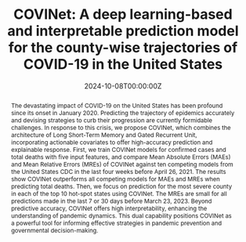 ---
title: "COVINet: A deep learning-based and interpretable prediction model for the county-wise trajectories of COVID-19 in the United States"
authors:
- yukang-jiang
- Ting Tian
- Wenting Zhou
- Yuting Zhang
- Zhongfei Li
- xueqin-wang
- Heping Zhang
date: "2024-10-08T00:00:00Z"
doi: ""

# Schedule page publish date (NOT publication's date).
publishDate: "2024-10-08T00:00:00Z"

publication_types: ["article-journal"]

# Publication name and optional abbreviated publication name.
publication: "Journal of Applied Statistics"
publication_short: "J. Appl. Stat."

abstract: The devastating impact of COVID-19 on the United States has been profound since its onset in January 2020. Predicting the trajectory of epidemics accurately and devising strategies to curb their progression are currently formidable challenges. In response to this crisis, we propose COVINet, which combines the architecture of Long Short-Term Memory and Gated Recurrent Unit, incorporating actionable covariates to offer high-accuracy prediction and explainable response. First, we train COVINet models for confirmed cases and total deaths with five input features, and compare Mean Absolute Errors (MAEs) and Mean Relative Errors (MREs) of COVINet against ten competing models from the United States CDC in the last four weeks before April 26, 2021. The results show COVINet outperforms all competing models for MAEs and MREs when predicting total deaths. Then, we focus on prediction for the most severe county in each of the top 10 hot-spot states using COVINet. The MREs are small for all predictions made in the last 7 or 30 days before March 23, 2023. Beyond predictive accuracy, COVINet offers high interpretability, enhancing the understanding of pandemic dynamics. This dual capability positions COVINet as a powerful tool for informing effective strategies in pandemic prevention and governmental decision-making.

featured: false

# links:
# - name: ""
#   url: ""
url_pdf: https://www.tandfonline.com/doi/abs/10.1080/02664763.2024.2412284
url_code: https://github.com/tingT0929/COVINet-COVID-19
---